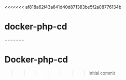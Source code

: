 <<<<<<< af818a62f43a641d40d871383be5f2a08776134b
# docker-php-cd
=======
# Docker-php-cd
>>>>>>> Initial commit
